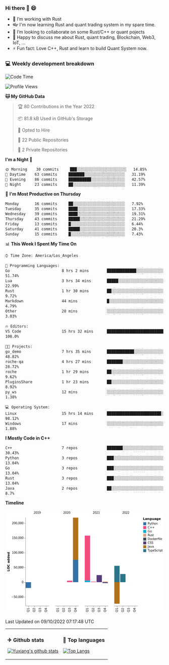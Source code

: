 ### Hi there 👋 😄

- 🔭 I’m working with Rust
- 👓 I'm now learning Rust and quant trading system in my spare time.
- 👯 I’m looking to collaborate on some Rust/C++ or quant pojects
- 💬 Happy to discuss me about Rust, quant trading, Blockchain, Web3, IoT, ...
- ⚡ Fun fact: Love C++, Rust and learn to build Quant System now.



<table>
<tr>
<td valign="top" width="54%">

### ✈ Github stats

[![Yuxiang's github stats](https://github-readme-stats.vercel.app/api?username=Taowyoo&show_icons=true&line_height=21&show_icons=true&theme=tokyonight)](https://github.com/anuraghazra/github-readme-stats)

</td>

<td valign="top" width="46%">

### 📕 Top languages

[![Top Langs](https://github-readme-stats.vercel.app/api/top-langs/?username=Taowyoo&show_icons=true&layout=compact&theme=vue)](https://github.com/anuraghazra/github-readme-stats)

</td>
</tr>

### 💻 Weekly development breakdown

<!--START_SECTION:waka-->
![Code Time](http://img.shields.io/badge/Code%20Time-578%20hrs%2032%20mins-blue)

![Profile Views](http://img.shields.io/badge/Profile%20Views-0-blue)

**🐱 My GitHub Data** 

> 🏆 80 Contributions in the Year 2022
 > 
> 📦 81.8 kB Used in GitHub's Storage 
 > 
> 💼 Opted to Hire
 > 
> 📜 22 Public Repositories 
 > 
> 🔑 2 Private Repositories  
 > 
**I'm a Night 🦉** 

```text
🌞 Morning    30 commits     ███░░░░░░░░░░░░░░░░░░░░░░   14.85% 
🌆 Daytime    63 commits     ███████░░░░░░░░░░░░░░░░░░   31.19% 
🌃 Evening    86 commits     ██████████░░░░░░░░░░░░░░░   42.57% 
🌙 Night      23 commits     ██░░░░░░░░░░░░░░░░░░░░░░░   11.39%

```
📅 **I'm Most Productive on Thursday** 

```text
Monday       16 commits     ██░░░░░░░░░░░░░░░░░░░░░░░   7.92% 
Tuesday      35 commits     ████░░░░░░░░░░░░░░░░░░░░░   17.33% 
Wednesday    39 commits     ████░░░░░░░░░░░░░░░░░░░░░   19.31% 
Thursday     43 commits     █████░░░░░░░░░░░░░░░░░░░░   21.29% 
Friday       13 commits     █░░░░░░░░░░░░░░░░░░░░░░░░   6.44% 
Saturday     41 commits     █████░░░░░░░░░░░░░░░░░░░░   20.3% 
Sunday       15 commits     █░░░░░░░░░░░░░░░░░░░░░░░░   7.43%

```


📊 **This Week I Spent My Time On** 

```text
⌚︎ Time Zone: America/Los_Angeles

💬 Programming Languages: 
Go                       8 hrs 2 mins        █████████████░░░░░░░░░░░░   51.74% 
Lua                      3 hrs 34 mins       █████░░░░░░░░░░░░░░░░░░░░   22.99% 
Rust                     1 hr 30 mins        ██░░░░░░░░░░░░░░░░░░░░░░░   9.72% 
Markdown                 44 mins             █░░░░░░░░░░░░░░░░░░░░░░░░   4.79% 
Other                    28 mins             ░░░░░░░░░░░░░░░░░░░░░░░░░   3.03%

🔥 Editors: 
VS Code                  15 hrs 32 mins      █████████████████████████   100.0%

🐱‍💻 Projects: 
go_demo                  7 hrs 35 mins       ████████████░░░░░░░░░░░░░   48.82% 
roche-qa                 4 hrs 27 mins       ███████░░░░░░░░░░░░░░░░░░   28.72% 
roche                    1 hr 29 mins        ██░░░░░░░░░░░░░░░░░░░░░░░   9.62% 
PluginsShare             1 hr 23 mins        ██░░░░░░░░░░░░░░░░░░░░░░░   8.92% 
py_ws                    12 mins             ░░░░░░░░░░░░░░░░░░░░░░░░░   1.38%

💻 Operating System: 
Linux                    15 hrs 14 mins      ████████████████████████░   98.12% 
Windows                  17 mins             ░░░░░░░░░░░░░░░░░░░░░░░░░   1.88%

```

**I Mostly Code in C++** 

```text
C++                      7 repos             ███████░░░░░░░░░░░░░░░░░░   30.43% 
Python                   3 repos             ███░░░░░░░░░░░░░░░░░░░░░░   13.04% 
Go                       3 repos             ███░░░░░░░░░░░░░░░░░░░░░░   13.04% 
Rust                     3 repos             ███░░░░░░░░░░░░░░░░░░░░░░   13.04% 
Java                     2 repos             ██░░░░░░░░░░░░░░░░░░░░░░░   8.7%

```


**Timeline**

![Chart not found](https://raw.githubusercontent.com/Taowyoo/Taowyoo/master/charts/bar_graph.png) 


 Last Updated on 09/10/2022 07:17:48 UTC
<!--END_SECTION:waka-->
